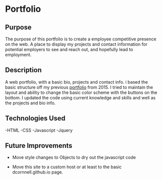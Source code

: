 # Portfolio

## Purpose

The purpose of this portfolio is to create a employee competitive presence on the web. A place to display my projects and contact information for potential employers to see and reach out, and hopefully lead to employment.

## Description

A web portfolio, with a basic bio, projects and contact info. i based the basic structure off my previous [portfolio](https://github.com/dcornnell/dcornnell.github.io) from 2015. I tried to maintain the layout and ability to change the basic color scheme with the buttons on the bottom. I updated the code using current knowledge and skills and well as the projects and bio info.

## Technologies Used

-HTML
-CSS
-Javascript
-Jquery

## Future Improvements

- Move style changes to Objects to dry out the javascript code

- Move this site to a custom host or at least to the basic dcornnell.github.io page.
